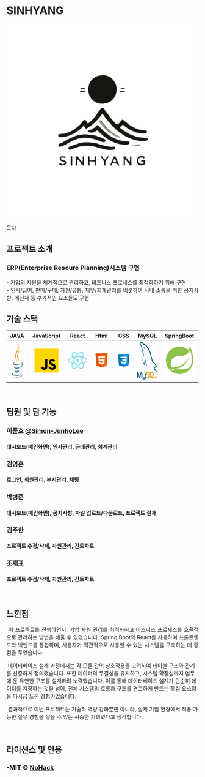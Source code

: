 # SINHYANG

<p align="center">
  <img src="./sinhyang_front/public/images/logo/logo.png">
</p>

목차

## 프로젝트 소개

### ERP(Enterprise Resoure Planning)시스템 구현

<p align="justify"> 
  - 기업의 자원을 체계적으로 관리하고, 비즈니스 프로세스를 최적화하기 위해 구현<br>
  - 인사/급여, 판매/구매, 자원/유통, 재무/회계관리를 비롯하여 사내 소통을 위한 공지사항, 메신저 등 부가적인 요소들도 구현

<br>

## 기술 스택


| JAVA       | JavaScript | React    |  Html    |  CSS   |  MySQL   |  SpringBoot   |
| :--------: | :--------: | :------: | :------: | :-----: |:-----: |:-----: |
|   <img src="./sinhyang_front/public/images/stack/java.png" width="100" height="100">  |   ![js]    | ![react] | ![html] | ![css] | <img src="./sinhyang_front/public/images/stack/mysql.png" width="100" height="100"> | ![spring] |

<br>

## 팀원 및 담 기능

### 이준호 [@Simon-JunhoLee](https://github.com/Simon-JunhoLee)
#### 대시보드(메인화면), 인사관리, 근태관리, 회계관리


### 김영훈
#### 로그인, 회원관리, 부서관리, 채팅


### 박병준
#### 대시보드(메인화면), 공지사항, 파일 업로드/다운로드, 프로젝트 결재


### 김주한
#### 프로젝트 수정/삭제, 자원관리, 간트차트

### 조재표
#### 프로젝트 수정/삭제, 자원관리, 간트차트


<br>

## 느낀점

<p align="justify">
 이 프로젝트를 진행하면서, 기업 자원 관리를 최적화하고 비즈니스 프로세스를 효율적으로 관리하는 방법을 배울 수 있었습니다. Spring Boot와 React를 사용하여 프론트엔드와 백엔드를 통합하며, 사용자가 직관적으로 사용할 수 있는 시스템을 구축하는 데 중점을 두었습니다.

 데이터베이스 설계 과정에서는 각 모듈 간의 상호작용을 고려하여 테이블 구조와 관계를 신중하게 정의했습니다. 또한 데이터의 무결성을 유지하고, 시스템 확장성까지 염두에 둔 유연한 구조를 설계하려 노력했습니다. 이를 통해 데이터베이스 설계가 단순히 데이터를 저장하는 것을 넘어, 전체 시스템의 흐름과 구조를 견고하게 만드는 핵심 요소임을 다시금 느낀 경험이었습니다.

 결과적으로 이번 프로젝트는 기술적 역량 강화뿐만 아니라, 실제 기업 환경에서 적용 가능한 실무 경험을 쌓을 수 있는 귀중한 기회였다고 생각합니다.
</p>

<br>

## 라이센스 및 인용

### -MIT &copy; [NoHack](mailto:lbjp114@gmail.com)<br>

<!-- Stack Icon Refernces -->

<!-- Stack Icon Refernces -->

[js]: ./sinhyang_front/public/images/stack/javascript.svg
[ts]: ./sinhyang_front/public/images/stack/typescript.svg
[react]: ./sinhyang_front/public/images/stack/react.svg
[node]: ./sinhyang_front/public/images/stack/node.svg
[css]: ./sinhyang_front/public/images/stack/css.svg
[html]: ./sinhyang_front/public/images/stack/html.svg
[java]: ./sinhyang_front/public/images/stack/java.png 
[oracle]: ./sinhyang_front/public/images/stack/oracle.png
[mysql]: ./sinhyang_front/public/images/stack/mysql.png
[spring]: ./sinhyang_front/public/images/stack/spring-96.svg
